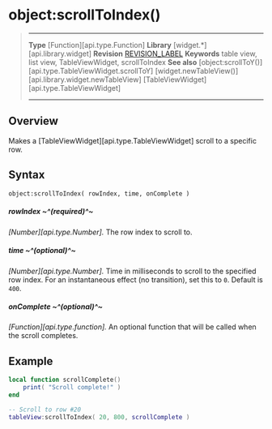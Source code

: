 # object:scrollToIndex()

> --------------------- ------------------------------------------------------------------------------------------
> __Type__              [Function][api.type.Function]
> __Library__           [widget.*][api.library.widget]
> __Revision__          [REVISION_LABEL](REVISION_URL)
> __Keywords__          table view, list view, TableViewWidget, scrollToIndex
> __See also__          [object:scrollToY()][api.type.TableViewWidget.scrollToY]
>						[widget.newTableView()][api.library.widget.newTableView]
>						[TableViewWidget][api.type.TableViewWidget]
> --------------------- ------------------------------------------------------------------------------------------


## Overview

Makes a [TableViewWidget][api.type.TableViewWidget] scroll to a specific row.

<!---

When complete, the top of the row will be at the top position of the table view (plus its `topPadding` value, if any).

-->

## Syntax

	object:scrollToIndex( rowIndex, time, onComplete )

##### rowIndex ~^(required)^~
_[Number][api.type.Number]._ The row index to scroll to.

##### time ~^(optional)^~
_[Number][api.type.Number]._ Time in milliseconds to scroll to the specified row index. For an instantaneous effect (no&nbsp;transition), set this to `0`. Default is `400`.

##### onComplete ~^(optional)^~
_[Function][api.type.function]._ An optional function that will be called when the scroll completes.


## Example

``````lua
local function scrollComplete()
    print( "Scroll complete!" )
end

-- Scroll to row #20
tableView:scrollToIndex( 20, 800, scrollComplete )
``````
